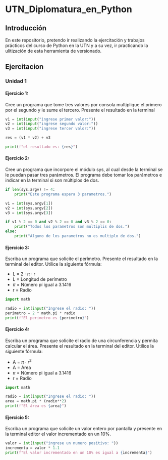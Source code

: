 # UTN_Diplomatura_en_Python

## Introducción

En este repositorio, pretendo ir realizando la ejercitación y trabajos prácticos del curso de Python en la UTN y a su vez, ir practicando la ulitización de esta herramienta de versionado.

## Ejercitacion

### Unidad 1

#### Ejercicio 1:

Cree un programa que tome tres valores por consola multiplique el primero por el segundo
y le sume el tercero. Presente el resultado en la terminal

```python
v1 = int(input("ingrese primer valor:"))
v2 = int(input("ingrese segundo valor:"))
v3 = int(input("ingrese tercer valor:"))

res = (v1 * v2) + v3

print(f"el resultado es: {res}")
```

#### Ejercicio 2:

Cree un programa que incorpore el módulo sys, al cual desde la terminal se le puedan
pasar tres parámetros. El programa debe tomar los parámetros e indicar en la terminal si
son múltiplos de dos.

```python
if len(sys.argv) != 4:
    print("Este programa espera 3 parametros.")

v1 = int(sys.argv[1])
v2 = int(sys.argv[2])
v3 = int(sys.argv[3])

if v1 % 2 == 0 and v2 % 2 == 0 and v3 % 2 == 0:
    print("Todos los parametros son multiplis de dos.")
else:
    print("Alguno de los parametros no es multiplo de dos.")
```

#### Ejercicio 3:

Escriba un programa que solicite el perímetro. Presente el resultado en la terminal del editor.
Utilice la siguiente fórmula:

- L = 2 · $\pi$ · r
- L = Longitud de perímetro
- $\pi$ = Número pí igual a 3.1416
- r = Radio

```python
import math

radio = int(input("Ingrese el radio: "))
perimetro = 2 * math.pi * radio
print(f"El perimetro es {perimetro}")
```

#### Ejercicio 4:

Escriba un programa que solicite el radio de una circunferencia y permita calcular el
área. Presente el resultado en la terminal del editor.
Utilice la siguiente fórmula:

- A = $\pi$ · $r^2$
- A = Área
- $\pi$ = Número pi igual a 3.1416
- r = Radio

```python
import math

radio = int(input("Ingrese el radio: "))
area = math.pi * (radio**2)
print(f"El área es {area}")
```

#### Ejercicio 5:

Escriba un programa que solicite un valor entero por pantalla y presente en la terminal editor el valor incrementado en un 10%.

```python
valor = int(input("ingrese un numero positivo: "))
incrementa = valor * 1.1
print(f"El valor incrementado en un 10% es igual a {incrementa}")
```
